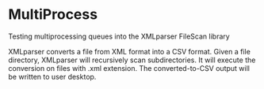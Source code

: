 # MultiProcess
Testing multiprocessing queues into the XMLparser FileScan library

XMLparser converts a file from XML format into a CSV format.  Given a file directory, XMLparser will recursively scan subdirectories.  It will execute the conversion on files with .xml extension.  The converted-to-CSV output will be written to user desktop.
